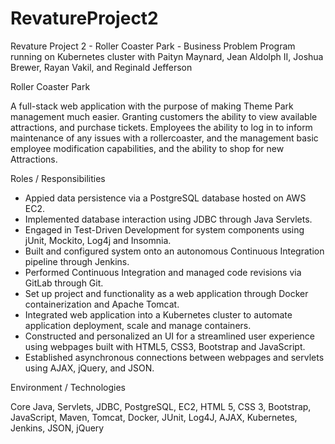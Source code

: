 # RevatureProject2
Revature Project 2 - Roller Coaster Park - Business Problem Program running on Kubernetes cluster with Paityn Maynard, Jean Aldolph II, Joshua Brewer, Rayan Vakil, and Reginald Jefferson 

Roller Coaster Park

A full-stack web application with the purpose of making Theme Park management much easier. Granting customers the ability to view available attractions, and purchase tickets. Employees the ability to log in to inform maintenance of any issues with a rollercoaster, and the management basic employee modification capabilities, and the ability to shop for new Attractions.

Roles / Responsibilities

- Appied data persistence via a PostgreSQL database hosted on AWS EC2.
- Implemented database interaction using JDBC through Java Servlets.
- Engaged in Test-Driven Development for system components using jUnit, Mockito, Log4j and Insomnia.
- Built and configured system onto an autonomous Continuous Integration pipeline through Jenkins.
- Performed Continuous Integration and managed code revisions via GitLab through Git.
- Set up project and functionality as a web application through Docker containerization and Apache Tomcat.
- Integrated web application into a Kubernetes cluster to automate application deployment, scale and manage containers.
- Constructed and personalized an UI for a streamlined user experience using webpages built with HTML5, CSS3, Bootstrap and JavaScript.
- Established asynchronous connections between webpages and servlets using AJAX, jQuery, and JSON.

Environment / Technologies

Core Java, Servlets, JDBC, PostgreSQL, EC2, HTML 5, CSS 3, Bootstrap, JavaScript, Maven, Tomcat, Docker, JUnit, Log4J, AJAX, Kubernetes, Jenkins, JSON, jQuery
